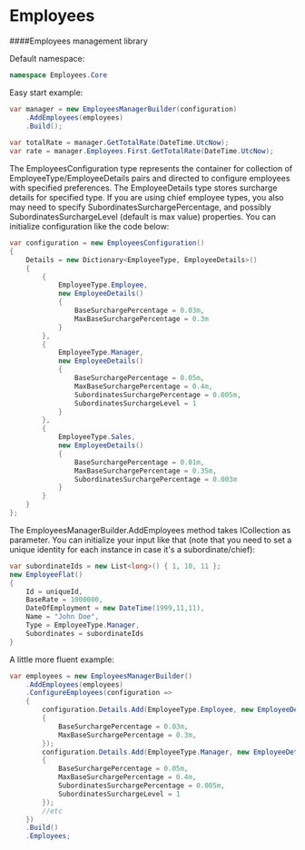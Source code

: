 # Employees
####Employees management library  
  
Default namespace:
```cs
namespace Employees.Core
```
  
Easy start example:
```cs
var manager = new EmployeesManagerBuilder(configuration)
	.AddEmployees(employees)
	.Build();
		
var totalRate = manager.GetTotalRate(DateTime.UtcNow);
var rate = manager.Employees.First.GetTotalRate(DateTime.UtcNow);
```
  
The EmployeesConfiguration type represents the container for collection of EmployeeType/EmployeeDetails pairs and directed to configure employees with specified preferences. The EmployeeDetails type stores surcharge details for specified type. If you are using chief employee types, you also may need to specify SubordinatesSurchargePercentage, and possibly SubordinatesSurchargeLevel (default is max value) properties. You can initialize configuration like the code below:
```cs
var configuration = new EmployeesConfiguration()
{
	Details = new Dictionary<EmployeeType, EmployeeDetails>()
	{
		{
			EmployeeType.Employee,
			new EmployeeDetails()
			{
				BaseSurchargePercentage = 0.03m,
				MaxBaseSurchargePercentage = 0.3m
			}
		},
		{
			EmployeeType.Manager,
			new EmployeeDetails()
			{
				BaseSurchargePercentage = 0.05m,
				MaxBaseSurchargePercentage = 0.4m,
				SubordinatesSurchargePercentage = 0.005m,
				SubordinatesSurchargeLevel = 1
			}
		},
		{
			EmployeeType.Sales,
			new EmployeeDetails()
			{
				BaseSurchargePercentage = 0.01m,
				MaxBaseSurchargePercentage = 0.35m,
				SubordinatesSurchargePercentage = 0.003m
			}
		}
	}
};
```
  
The EmployeesManagerBuilder.AddEmployees method takes ICollection<EmployeeFlat> as parameter. You can initialize your input like that (note that you need to set a unique identity for each instance in case it's a subordinate/chief):
```cs
var subordinateIds = new List<long>() { 1, 10, 11 };
new EmployeeFlat()
{
	Id = uniqueId,
	BaseRate = 1000000,
	DateOfEmployment = new DateTime(1999,11,11),
	Name = "John Doe",
	Type = EmployeeType.Manager,
	Subordinates = subordinateIds
}
```
  
A little more fluent example:
```cs
var employees = new EmployeesManagerBuilder()
	.AddEmployees(employees)
	.ConfigureEmployees(configuration =>
	{
		configuration.Details.Add(EmployeeType.Employee, new EmployeeDetails()
		{
			BaseSurchargePercentage = 0.03m,
			MaxBaseSurchargePercentage = 0.3m,
		});
		configuration.Details.Add(EmployeeType.Manager, new EmployeeDetails()
		{
			BaseSurchargePercentage = 0.05m,
			MaxBaseSurchargePercentage = 0.4m,
			SubordinatesSurchargePercentage = 0.005m,
			SubordinatesSurchargeLevel = 1
		});
		//etc
	})
	.Build()
	.Employees;
```
